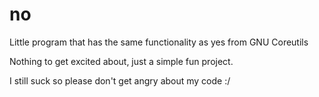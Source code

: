# no
Little program that has the same functionality as yes from GNU Coreutils

Nothing to get excited about, just a simple fun project.

I still suck so please don't get angry about my code :/
